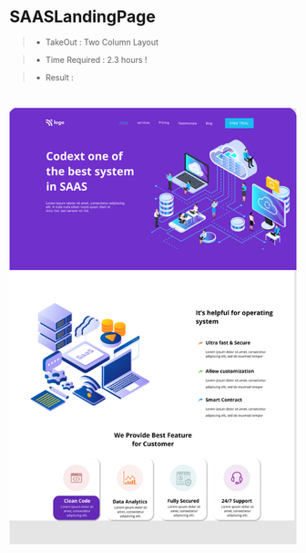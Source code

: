 # SAASLandingPage

> - TakeOut : Two Column Layout

> - Time Required : 2.3 hours !

> - Result :

<br>

![Result](SAASLandingPage.png)